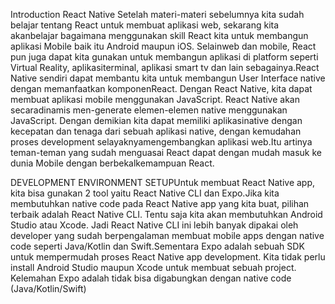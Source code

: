Introduction React Native
Setelah materi-materi sebelumnya kita sudah belajar tentang React untuk membuat aplikasi web, sekarang kita akanbelajar bagaimana menggunakan skill React kita untuk membangun aplikasi Mobile baik itu Android maupun iOS. Selainweb dan mobile, React pun juga dapat kita gunakan untuk membangun aplikasi di platform seperti Virtual Reality, aplikasiterminal, aplikasi smart tv dan lain sebagainya.React Native sendiri dapat membantu kita untuk membangun User Interface native dengan memanfaatkan komponenReact. Dengan React Native, kita dapat membuat aplikasi mobile menggunakan JavaScript. React Native akan secaradinamis men-generate elemen-elemen native menggunakan JavaScript. Dengan demikian kita dapat memiliki aplikasinative dengan kecepatan dan tenaga dari sebuah aplikasi native, dengan kemudahan proses development selayaknyamengembangkan aplikasi web.Itu artinya teman-teman yang sudah menguasai React dapat dengan mudah masuk ke dunia Mobile dengan berbekalkemampuan React.

DEVELOPMENT ENVIRONMENT SETUPUntuk membuat React Native app, kita bisa gunakan 2 tool yaitu React Native CLI dan Expo.Jika kita membutuhkan native code pada React Native app yang kita buat, pilihan terbaik adalah React Native CLI. Tentu saja kita akan membutuhkan Android Studio atau Xcode. Jadi React Native CLI ini lebih banyak dipakai oleh developer yang sudah berpengalaman membuat mobile apps dengan native code seperti Java/Kotlin dan Swift.Sementara Expo adalah sebuah SDK untuk mempermudah proses React Native app development. Kita tidak perlu install Android Studio maupun Xcode untuk membuat sebuah project. Kelemahan Expo adalah tidak bisa digabungkan dengan native code (Java/Kotlin/Swift)
